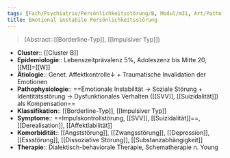```yaml
---
tags: [Fach/Psychiatrie/Persönlichkeitsstörung/B, Modul/m31, Art/Pathologie]
title: Emotional instabile Persönlichkeitsstörung
---
```

> (Abstract::[[Borderline-Typ]], [[Impulsiver Typ]])
- **Cluster**:: [[Cluster B]]
- **Epidemiologie**:: Lebenszeitprävalenz 5%, Adoleszenz bis Mitte 20, [[M]]=[[W]]
- **Ätiologie**:: Genet. Affektkontrolle↓ + Traumatische Invalidation der Emotionen
- **Pathophysiologie**:: ==Emotionale Instabilität → Soziale Störung + Identitätsstörung → Dysfunktionales Verhalten ([[SVV]], [[Suizidalität]]) als Kompensation==
- **Klassifikation**:: [[Borderline-Typ]], [[Impulsiver Typ]]
- **Symptome**:: ==Impulskontrollstörung, [[SVV]], [[Suizidalität]]==, [[Derealisation]], [[Affektlabilität]]
- **Komorbidität**:: [[Angststörung]], [[Zwangsstörung]], [[Depression]], [[Essstörung]], [[Dissoziative Störung]], [[Substanzabhängigkeit]]
- **Therapie**:: Dialektisch-behaviorale Therapie, Schematherapie n. Young